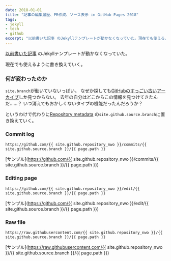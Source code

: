 ```yaml
---
date: 2018-01-01
title: "記事の編集履歴、PR作成、ソース表示 in GitHub Pages 2018"
tags:
- jekyll
- tech
- github
excerpt: "以前書いた記事 のJekyllテンプレートが動かなくなっていた。現在でも使えるように書き換えていく。"
---
```


[以前書いた記事](/2017/05/commits-and-edit)
のJekyllテンプレートが動かなくなっていた。

現在でも使えるように書き換えていく。

### 何が変わったのか

`site.branch`が動いていないっぽい。
なぜか探しても[GitHubのすっごい古いアーカイブ](https://github.com/jekyll/jekyll-help/issues/5#issuecomment-39040524)しか見つからない。
去年の自分はどこからこの情報を見つけてきたんだ……？
いつ消えてもおかしくないタイプの機能だったんだろうか？

というわけで代わりに[Repository metadata](https://help.github.com/articles/repository-metadata-on-github-pages/)
の`site.github.source.branch`に置き換えていく。

### Commit log

```
https://github.com/{{ site.github.repository_nwo }}/commits/{{ site.github.source.branch }}/{{ page.path }}
```

[サンプル](https://github.com/{{ site.github.repository_nwo }}/commits/{{ site.github.source.branch }}/{{ page.path }})

### Editing page

```
https://github.com/{{ site.github.repository_nwo }}/edit/{{ site.github.source.branch }}/{{ page.path }}
```

[サンプル](https://github.com/{{ site.github.repository_nwo }}/edit/{{ site.github.source.branch }}/{{ page.path }})

### Raw file

```
https://raw.githubusercontent.com/{{ site.github.repository_nwo }}/{{ site.github.source.branch }}/{{ page.path }}
```

[サンプル](https://raw.githubusercontent.com/{{ site.github.repository_nwo }}/{{ site.github.source.branch }}/{{ page.path }})